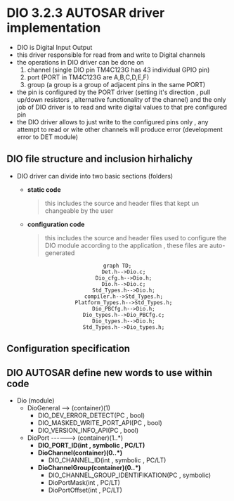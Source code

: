 # DIO 3.2.3 AUTOSAR driver implementation

- DIO is Digital Input Output
- this driver responsible for read from and write to Digital channels
- the operations in DIO driver can be done on 
  1. channel (single DIO pin TM4C123G has 43 individual GPIO pin)
  2. port (PORT in TM4C123G are A,B,C,D,E,F)
  3. group  (a group is a group of adjacent pins in the same PORT)
- the pin is configured by the PORT driver (setting it's direction , pull up/down resistors , alternative functionality of the channel) and the  only job of DIO driver is to read and write digital values to that pre configured pin 
- the DIO driver allows to just write to the configured pins only , any attempt to read or wite other channels will produce error (development error to DET module)

## DIO file structure and inclusion hirhalichy
- DIO driver can divide into two basic sections (folders) 
  - **static code** 
    > this includes the source and header files that kept un changeable by the user

  - **configuration code** 
    > this includes the source and header files used to configure the DIO module according to the application , these files are auto-generated 
<div align = "center">

```me rmaid
graph TD;
    Det.h-->Dio.c;
    Dio_cfg.h-->Dio.h;
    Dio.h-->Dio.c;
    Std_Types.h-->Dio.h;
    compiler.h-->Std_Types.h;
    Platform_Types.h-->Std_Types.h;
    Dio_PBCfg.h-->Dio.h;
    Dio_types.h-->Dio_PBCfg.c;
    Dio_types.h-->Dio.h;
    Std_Types.h-->Dio_types.h;
```
</div>

## Configuration specification


## DIO AUTOSAR define new words to use within code
- Dio (module)
  - DioGeneral --> (container)(1)
    - DIO_DEV_ERROR_DETECT(PC , bool)
    - DIO_MASKED_WRITE_PORT_API(PC , bool)
    - DIO_VERSION_INFO_API(PC , bool)
  - DioPort ------> (container)(1..*)
    - **DIO_PORT_ID(int , symbolic , PC/LT)**
    - **DioChannel(container)(0..*)**
      - DIO_CHANNEL_ID(int , symbolic , PC/LT)
    - **DioChannelGroup(container)(0..*)**
      - DIO_CHANNEL_GROUP_IDENTIFIKATION(PC , symbolic)
      - DioPortMask(int , PC/LT)
      - DioPortOffset(int , PC/LT)



